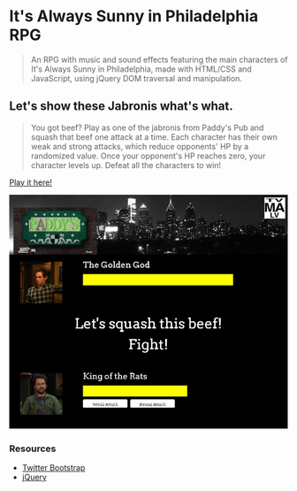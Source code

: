 # It's Always Sunny in Philadelphia RPG
>An RPG with music and sound effects featuring the main characters of It's Always Sunny in Philadelphia, made with HTML/CSS and JavaScript, using jQuery DOM traversal and manipulation.

## Let's show these Jabronis what's what.
>You got beef? Play as one of the jabronis from Paddy's Pub and squash that beef one attack at a time. Each character has their own weak and strong attacks, which reduce opponents' HP by a randomized value. Once your opponent's HP reaches zero, your character levels up. Defeat all the characters to win!

[Play it here!](https://nommington.github.io/Always-Sunny-RPG/)

![screenshot](https://github.com/Nommington/Always-Sunny-RPG/blob/master/assets/images/screenshot.jpg)

### Resources
* [Twitter Bootstrap](getbootstrap.com)
* [jQuery](jquery.com)
